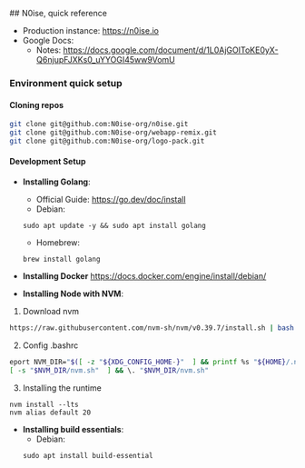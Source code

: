 ## N0ise, quick reference

- Production instance: https://n0ise.io
- Google Docs:
    - Notes: https://docs.google.com/document/d/1L0AjGOIToKE0yX-Q6njupFJXKs0_uYYOGI45ww9VomU


### Environment quick setup

#### Cloning repos

```bash
git clone git@github.com:N0ise-org/n0ise.git
git clone git@github.com:N0ise-org/webapp-remix.git
git clone git@github.com:N0ise-org/logo-pack.git
```

#### Development Setup

- **Installing Golang**:
    - Official Guide: https://go.dev/doc/install
    - Debian:
    ```
    sudo apt update -y && sudo apt install golang
    ```
    - Homebrew: 
    ```
    brew install golang
    ```
 
- **Installing Docker** https://docs.docker.com/engine/install/debian/

- **Installing Node with NVM**:
1. Download nvm
```bash
https://raw.githubusercontent.com/nvm-sh/nvm/v0.39.7/install.sh | bash
```

2. Config .bashrc
```bash
eport NVM_DIR="$([ -z "${XDG_CONFIG_HOME-}"  ] && printf %s "${HOME}/.nvm" || printf %s "${XDG_CONFIG_HOME}/nvm")"
[ -s "$NVM_DIR/nvm.sh"  ] && \. "$NVM_DIR/nvm.sh"
```

3. Installing the runtime
```
nvm install --lts
nvm alias default 20
```

- **Installing build essentials**:
    - Debian:
    ```
    sudo apt install build-essential
    ```
